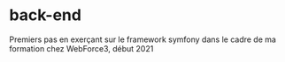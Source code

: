 # back-end
Premiers pas en exerçant sur le framework symfony dans le cadre de ma formation chez WebForce3, début 2021
